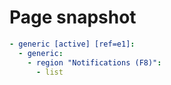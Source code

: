 # Page snapshot

```yaml
- generic [active] [ref=e1]:
  - generic:
    - region "Notifications (F8)":
      - list
```